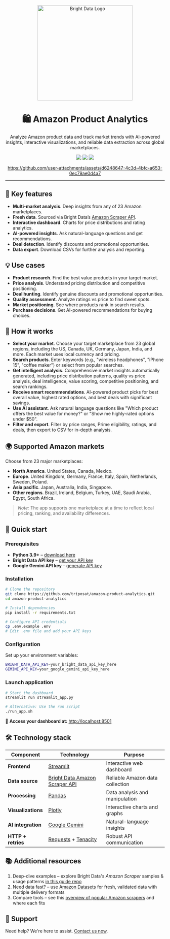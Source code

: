 <div align="center">
  <a href="https://brightdata.com/">
    <img src="https://mintlify.s3.us-west-1.amazonaws.com/brightdata/logo/light.svg" width="300" alt="Bright Data Logo">
  </a>

# 🛍️ Amazon Product Analytics
Analyze Amazon product data and track market trends with AI-powered insights, interactive visualizations, and reliable data extraction across global marketplaces.

<img src="https://img.shields.io/badge/python-3.9+-blue" />
<img src="https://img.shields.io/badge/Gemini-API-blueviolet" />
<img src="https://img.shields.io/badge/License-MIT-blue" />
</div>

<div align="center">

https://github.com/user-attachments/assets/d6248647-4c3d-4bfc-a653-0ec79ae0d4a7

</div>

---

## 🎯 Key features
- **Multi-market analysis**. Deep insights from any of 23 Amazon marketplaces.
- **Fresh data**. Sourced via Bright Data’s [Amazon Scraper API](https://brightdata.com/products/web-scraper/amazon).
- **Interactive dashboard**. Charts for price distributions and rating analytics.
- **AI-powered insights**. Ask natural-language questions and get recommendations.
- **Deal detection**. Identify discounts and promotional opportunities.
- **Data export**. Download CSVs for further analysis and reporting.

## 💡 Use cases
- **Product research**. Find the best value products in your target market.
- **Price analysis**. Understand pricing distribution and competitive positioning.
- **Deal hunting**. Identify genuine discounts and promotional opportunities.
- **Quality assessment**. Analyze ratings vs price to find sweet spots.
- **Market positioning**. See where products rank in search results.
- **Purchase decisions**. Get AI-powered recommendations for buying choices.

## 🎯 How it works
- **Select your market**. Choose your target marketplace from 23 global regions, including the US, Canada, UK, Germany, Japan, India, and more. Each market uses local currency and pricing.
- **Search products**. Enter keywords (e.g., "wireless headphones", "iPhone 15", "coffee maker") or select from popular searches.
- **Get intelligent analysis**. Comprehensive market insights automatically generated, including price distribution patterns, quality vs price analysis, deal intelligence, value scoring, competitive positioning, and search rankings.
- **Receive smart recommendations**. AI-powered product picks for best overall value, highest rated options, and best deals with significant savings.
- **Use AI assistant**. Ask natural language questions like "Which product offers the best value for money?" or "Show me highly-rated options under $50".
- **Filter and export**. Filter by price ranges, Prime eligibility, ratings, and deals, then export to CSV for in-depth analysis.

## 🌍 Supported Amazon markets
Choose from 23 major marketplaces:
- **North America**. United States, Canada, Mexico.
- **Europe**. United Kingdom, Germany, France, Italy, Spain, Netherlands, Sweden, Poland.
- **Asia pacific**. Japan, Australia, India, Singapore.
- **Other regions**. Brazil, Ireland, Belgium, Turkey, UAE, Saudi Arabia, Egypt, South Africa.

> *Note:* The app supports one marketplace at a time to reflect local pricing, ranking, and availability differences.


## 🚀 Quick start

### Prerequisites

- **Python 3.9+** – [download here](https://www.python.org/downloads/)
- **Bright Data API key** – [get your API key](https://docs.brightdata.com/api-reference/authentication#how-do-i-generate-a-new-api-key%3F)
- **Google Gemini API key** – [generate API key](https://aistudio.google.com/apikey)

### Installation

```bash
# Clone the repository
git clone https://github.com/triposat/amazon-product-analytics.git
cd amazon-product-analytics

# Install dependencies
pip install -r requirements.txt

# Configure API credentials
cp .env.example .env
# Edit .env file and add your API keys
```

### Configuration

Set up your environment variables:
```bash
BRIGHT_DATA_API_KEY=your_bright_data_api_key_here
GEMINI_API_KEY=your_google_gemini_api_key_here
```

### **Launch application**

```bash
# Start the dashboard
streamlit run streamlit_app.py

# Alternative: Use the run script
./run_app.sh
```

🎉 **Access your dashboard at:** [http://localhost:8501](http://localhost:8501/)

## 🛠️ Technology stack

| Component          | Technology                                                                                         | Purpose                         |
| ------------------ | -------------------------------------------------------------------------------------------------- | ------------------------------- |
| **Frontend**       | [Streamlit](https://streamlit.io/)                                                                 | Interactive web dashboard       |
| **Data source**    | [Bright Data Amazon Scraper API](https://brightdata.com/products/web-scraper/amazon) | Reliable Amazon data collection |
| **Processing**     | [Pandas](https://pandas.pydata.org/)                                                               | Data analysis and manipulation  |
| **Visualizations** | [Plotly](https://plotly.com/python/)                                                               | Interactive charts and graphs   |
| **AI integration** | [Google Gemini](https://ai.google.dev/)                                                            | Natural-language insights       |
| **HTTP + retries** | [Requests](https://pypi.org/project/requests/) + [Tenacity](https://pypi.org/project/tenacity/)    | Robust API communication        |

## 📚 Additional resources
1. Deep-dive examples – explore Bright Data's *Amazon Scraper* samples & usage patterns [in this guide repo](https://github.com/luminati-io/Amazon-scraper)
2. Need data fast? – use [Amazon Datasets](https://brightdata.com/products/datasets/amazon) for fresh, validated data with multiple delivery formats
3. Compare tools – see this [overview of popular Amazon scrapers](https://brightdata.com/blog/web-data/best-amazon-scrapers) and where each fits

## 🤝 Support
Need help? We're here to assist. [Contact us now](https://brightdata.com/contact).
